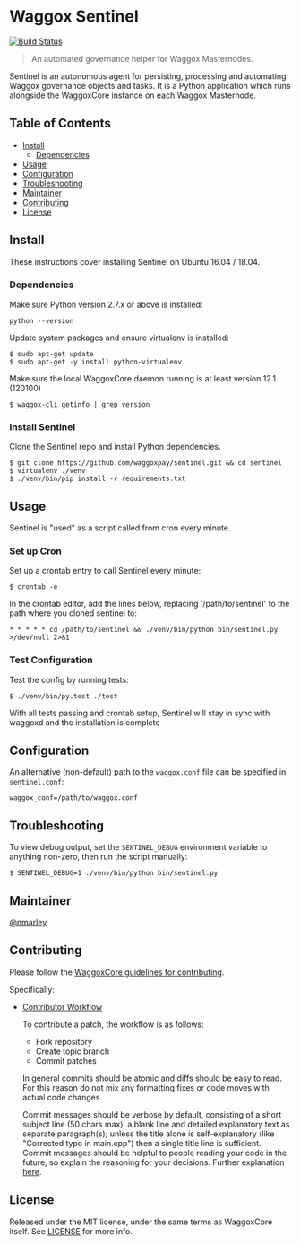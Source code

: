 # Waggox Sentinel

[![Build Status](https://travis-ci.org/waggoxpay/sentinel.svg?branch=master)](https://travis-ci.org/waggoxpay/sentinel)

> An automated governance helper for Waggox Masternodes.

Sentinel is an autonomous agent for persisting, processing and automating Waggox governance objects and tasks. It is a Python application which runs alongside the WaggoxCore instance on each Waggox Masternode.

## Table of Contents
- [Install](#install)
  - [Dependencies](#dependencies)
- [Usage](#usage)
- [Configuration](#configuration)
- [Troubleshooting](#troubleshooting)
- [Maintainer](#maintainer)
- [Contributing](#contributing)
- [License](#license)

## Install

These instructions cover installing Sentinel on Ubuntu 16.04 / 18.04.

### Dependencies

Make sure Python version 2.7.x or above is installed:

    python --version

Update system packages and ensure virtualenv is installed:

    $ sudo apt-get update
    $ sudo apt-get -y install python-virtualenv

Make sure the local WaggoxCore daemon running is at least version 12.1 (120100)

    $ waggox-cli getinfo | grep version

### Install Sentinel

Clone the Sentinel repo and install Python dependencies.

    $ git clone https://github.com/waggoxpay/sentinel.git && cd sentinel
    $ virtualenv ./venv
    $ ./venv/bin/pip install -r requirements.txt

## Usage

Sentinel is "used" as a script called from cron every minute.

### Set up Cron

Set up a crontab entry to call Sentinel every minute:

    $ crontab -e

In the crontab editor, add the lines below, replacing '/path/to/sentinel' to the path where you cloned sentinel to:

    * * * * * cd /path/to/sentinel && ./venv/bin/python bin/sentinel.py >/dev/null 2>&1

### Test Configuration

Test the config by running tests:

    $ ./venv/bin/py.test ./test

With all tests passing and crontab setup, Sentinel will stay in sync with waggoxd and the installation is complete

## Configuration

An alternative (non-default) path to the `waggox.conf` file can be specified in `sentinel.conf`:

    waggox_conf=/path/to/waggox.conf

## Troubleshooting

To view debug output, set the `SENTINEL_DEBUG` environment variable to anything non-zero, then run the script manually:

    $ SENTINEL_DEBUG=1 ./venv/bin/python bin/sentinel.py

## Maintainer

[@nmarley](https://github.com/nmarley)

## Contributing

Please follow the [WaggoxCore guidelines for contributing](https://github.com/waggoxpay/waggox/blob/master/CONTRIBUTING.md).

Specifically:

* [Contributor Workflow](https://github.com/waggoxpay/waggox/blob/master/CONTRIBUTING.md#contributor-workflow)

    To contribute a patch, the workflow is as follows:

    * Fork repository
    * Create topic branch
    * Commit patches

    In general commits should be atomic and diffs should be easy to read. For this reason do not mix any formatting fixes or code moves with actual code changes.

    Commit messages should be verbose by default, consisting of a short subject line (50 chars max), a blank line and detailed explanatory text as separate paragraph(s); unless the title alone is self-explanatory (like "Corrected typo in main.cpp") then a single title line is sufficient. Commit messages should be helpful to people reading your code in the future, so explain the reasoning for your decisions. Further explanation [here](http://chris.beams.io/posts/git-commit/).

## License

Released under the MIT license, under the same terms as WaggoxCore itself. See [LICENSE](LICENSE) for more info.
